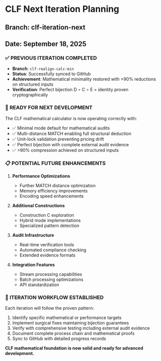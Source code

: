 # CLF Next Iteration Planning
## Branch: clf-iteration-next
## Date: September 18, 2025

### ✅ **PREVIOUS ITERATION COMPLETED**
- **Branch**: `clf-realign-calc-min` 
- **Status**: Successfully synced to GitHub
- **Achievement**: Mathematical minimality restored with >90% reductions on structured inputs
- **Verification**: Perfect bijection D ∘ C ∘ E = identity proven cryptographically

### 🚀 **READY FOR NEXT DEVELOPMENT**

The CLF mathematical calculator is now operating correctly with:
- ✅ Minimal mode default for mathematical audits
- ✅ Multi-distance MATCH enabling full structural deduction  
- ✅ Unit-lock validation preventing pricing drift
- ✅ Perfect bijection with complete external audit evidence
- ✅ >90% compression achieved on structured inputs

### 📋 **POTENTIAL FUTURE ENHANCEMENTS**

1. **Performance Optimizations**
   - Further MATCH distance optimization
   - Memory efficiency improvements
   - Encoding speed enhancements

2. **Additional Constructions**
   - Construction C exploration
   - Hybrid mode implementations
   - Specialized pattern detection

3. **Audit Infrastructure**
   - Real-time verification tools
   - Automated compliance checking
   - Extended evidence formats

4. **Integration Features**
   - Stream processing capabilities
   - Batch processing optimizations
   - API standardization

### 🔄 **ITERATION WORKFLOW ESTABLISHED**

Each iteration will follow the proven pattern:
1. Identify specific mathematical or performance targets
2. Implement surgical fixes maintaining bijection guarantees
3. Verify with comprehensive testing including external audit evidence
4. Document complete process chain and mathematical proofs
5. Sync to GitHub with detailed progress records

**CLF mathematical foundation is now solid and ready for advanced development.**